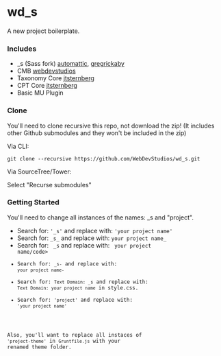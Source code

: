 wd_s
====

A new project boilerplate.

### Includes

* _s (Sass fork)     [automattic](https://github.com/Automattic/_s), [gregrickaby](https://github.com/gregrickaby/_s/tree/sass)
* CMB                [webdevstudios](https://github.com/WebDevStudios/Custom-Metaboxes-and-Fields-for-WordPress)
* Taxonomy Core      [jtsternberg](https://github.com/jtsternberg/Taxonomy_core)
* CPT Core           [jtsternberg](https://github.com/jtsternberg/CPT_Core)
* Basic MU Plugin

### Clone

You'll need to clone recursive this repo, not download the zip! (It includes other Github submodules and they won't be included in the zip)

Via CLI:

`git clone --recursive https://github.com/WebDevStudios/wd_s.git`

Via SourceTree/Tower:

Select "Recurse submodules"

### Getting Started

You'll need to change all instances of the names: _s and "project".

* Search for: `'_s'` and replace with: `'your project name'`
* Search for: `_s_` and replace with: `your project name_`
* Search for: <code>&nbsp;_s</code> and replace with: <code>&nbsp;your project name/code>
* Search for: `_s-` and replace with: `your project name-`
* Search for: `Text Domain: _s` and replace with: `Text Domain: your project name` in style.css.
* Search for: `'project'` and replace with: `'your project name'`

Also, you'll want to replace all instaces of `'project-theme'` in `Gruntfile.js` with your renamed theme folder. 

